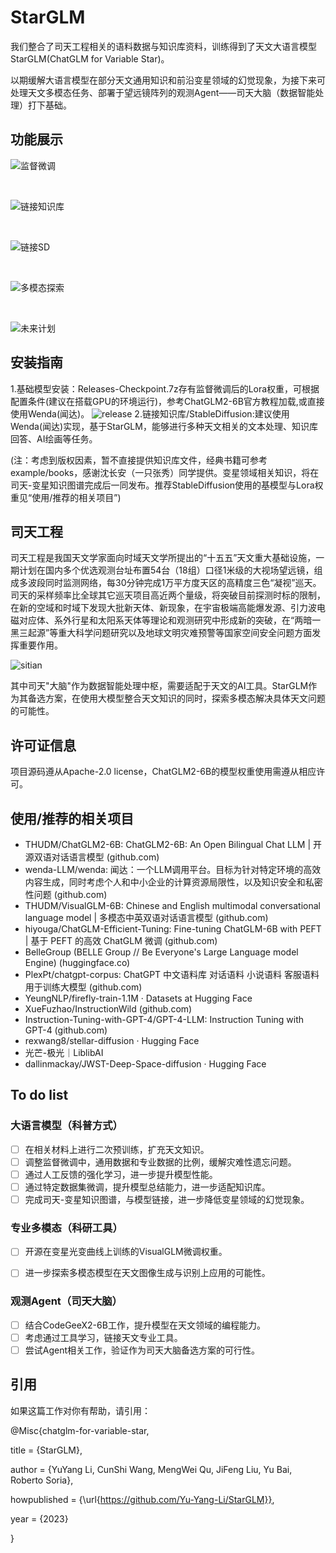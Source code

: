 # StarGLM

我们整合了司天工程相关的语料数据与知识库资料，训练得到了天文大语言模型StarGLM(ChatGLM for Variable Star)。

以期缓解大语言模型在部分天文通用知识和前沿变星领域的幻觉现象，为接下来可处理天文多模态任务、部署于望远镜阵列的观测Agent——司天大脑（数据智能处理）打下基础。
 
## 功能展示

![监督微调](example/example1.png)

<br>

![链接知识库](example/example2.png)

<br>

![链接SD](example/example_3.png)

<br>

![多模态探索](example/example4.png)

<br>

![未来计划](example/example5.png)
## 安装指南
 
1.基础模型安装：Releases-Checkpoint.7z存有监督微调后的Lora权重，可根据配置条件(建议在搭载GPU的环境运行)，参考ChatGLM2-6B官方教程加载,或直接使用Wenda(闻达)。
![release](example/Release.png)
2.链接知识库/StableDiffusion:建议使用Wenda(闻达)实现，基于StarGLM，能够进行多种天文相关的文本处理、知识库回答、AI绘画等任务。

(注：考虑到版权因素，暂不直接提供知识库文件，经典书籍可参考example/books，感谢沈长安（一只张秀）同学提供。变星领域相关知识，将在司天-变星知识图谱完成后一同发布。推荐StableDiffusion使用的基模型与Lora权重见“使用/推荐的相关项目”)
## 司天工程

司天工程是我国天文学家面向时域天文学所提出的“十五五”天文重大基础设施，一期计划在国内多个优选观测台址布置54台（18组）口径1米级的大视场望远镜，组成多波段同时监测网络，每30分钟完成1万平方度天区的高精度三色“凝视”巡天。司天的采样频率比全球其它巡天项目高近两个量级，将突破目前探测时标的限制，在新的空域和时域下发现大批新天体、新现象，在宇宙极端高能爆发源、引力波电磁对应体、系外行星和太阳系天体等理论和观测研究中形成新的突破，在“两暗一黑三起源”等重大科学问题研究以及地球文明灾难预警等国家空间安全问题方面发挥重要作用。

![sitian](example/Sitian.png)

其中司天"大脑"作为数据智能处理中枢，需要适配于天文的AI工具。StarGLM作为其备选方案，在使用大模型整合天文知识的同时，探索多模态解决具体天文问题的可能性。
## 许可证信息

项目源码遵从Apache-2.0 license，ChatGLM2-6B的模型权重使用需遵从相应许可。

## 使用/推荐的相关项目

- THUDM/ChatGLM2-6B: ChatGLM2-6B: An Open Bilingual Chat LLM | 开源双语对话语言模型 (github.com) 
- wenda-LLM/wenda: 闻达：一个LLM调用平台。目标为针对特定环境的高效内容生成，同时考虑个人和中小企业的计算资源局限性，以及知识安全和私密性问题 (github.com) 
- THUDM/VisualGLM-6B: Chinese and English multimodal conversational language model | 多模态中英双语对话语言模型 (github.com) 
- hiyouga/ChatGLM-Efficient-Tuning: Fine-tuning ChatGLM-6B with PEFT | 基于 PEFT 的高效 ChatGLM 微调 (github.com) 
- BelleGroup (BELLE Group // Be Everyone's Large Language model Engine) (huggingface.co)
- PlexPt/chatgpt-corpus: ChatGPT 中文语料库 对话语料 小说语料 客服语料 用于训练大模型 (github.com)
- YeungNLP/firefly-train-1.1M · Datasets at Hugging Face
- XueFuzhao/InstructionWild (github.com)
- Instruction-Tuning-with-GPT-4/GPT-4-LLM: Instruction Tuning with GPT-4 (github.com)
- rexwang8/stellar-diffusion · Hugging Face
- 光芒-极光｜LiblibAI
- dallinmackay/JWST-Deep-Space-diffusion · Hugging Face
## To do list

### 大语言模型（科普方式）

- [ ]  在相关材料上进行二次预训练，扩充天文知识。
- [ ]  调整监督微调中，通用数据和专业数据的比例，缓解灾难性遗忘问题。
- [ ]  通过人工反馈的强化学习，进一步提升模型性能。
- [ ]  通过特定数据集微调，提升模型总结能力，进一步适配知识库。
- [ ]  完成司天-变星知识图谱，与模型链接，进一步降低变星领域的幻觉现象。

### 专业多模态（科研工具）

- [ ]  开源在变星光变曲线上训练的VisualGLM微调权重。
- [ ]  进一步探索多模态模型在天文图像生成与识别上应用的可能性。


### 观测Agent（司天大脑）

- [ ]  结合CodeGeeX2-6B工作，提升模型在天文领域的编程能力。
- [ ]  考虑通过工具学习，链接天文专业工具。
- [ ]  尝试Agent相关工作，验证作为司天大脑备选方案的可行性。

## 引用
如果这篇工作对你有帮助，请引用：

@Misc{chatglm-for-variable-star,

  title = {StarGLM},
  
  author = {YuYang Li, CunShi Wang, MengWei Qu, JiFeng Liu, Yu Bai, Roberto Soria},
  
  howpublished = {\url{https://github.com/Yu-Yang-Li/StarGLM}},
  
  year = {2023}
  
}
